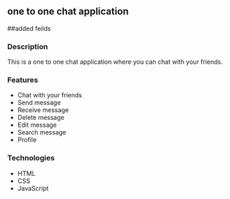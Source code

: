 ## one to one chat application
##added feilds

### Description

This is a one to one chat application where you can chat with your friends.

### Features

-   Chat with your friends
-   Send message
-   Receive message
-   Delete message
-   Edit message
-   Search message
-   Profile

### Technologies

-   HTML
-   CSS
-   JavaScript          